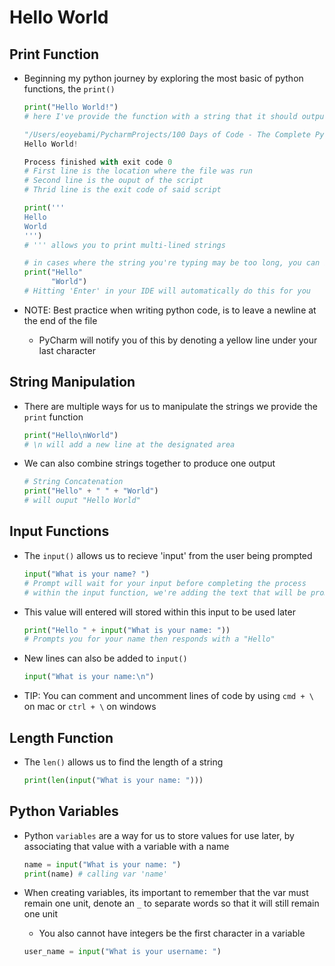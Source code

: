 <h1>Hello World</h1>

<h2>Print Function</h2>

* Beginning my python journey by exploring the most basic of python functions, the `print()`

  ```python
  print("Hello World!")
  # here I've provide the function with a string that it should output on PyCharm, resulting in the following

  "/Users/eoyebami/PycharmProjects/100 Days of Code - The Complete Python Pro Bootcamp/.idea/VirtualEnvironment/bin/python" /Users/eoyebami/PycharmProjects/100 Days of Code - The Complete Python Pro Bootcamp/Day 1/task/task.py 
  Hello World!

  Process finished with exit code 0
  # First line is the location where the file was run
  # Second line is the ouput of the script
  # Thrid line is the exit code of said script
  
  print('''
  Hello
  World
  ''')
  # ''' allows you to print multi-lined strings

  # in cases where the string you're typing may be too long, you can break it up
  print("Hello"
        "World")
  # Hitting 'Enter' in your IDE will automatically do this for you
  ```

* NOTE: Best practice when writing python code, is to leave a newline at the end of the file
  - PyCharm will notify you of this by denoting a yellow line under your last character

<h2>String Manipulation</h2>

* There are multiple ways for us to manipulate the strings we provide the `print` function

  ```python
  print("Hello\nWorld")
  # \n will add a new line at the designated area
  ```

* We can also combine strings together to produce one output
 
  ```python
  # String Concatenation
  print("Hello" + " " + "World")
  # will ouput "Hello World"
  ```

<h2>Input Functions</h2>

* The `input()` allows us to recieve 'input' from the user being prompted

  ```python
  input("What is your name? ")
  # Prompt will wait for your input before completing the process
  # within the input function, we're adding the text that will be prompted to the user
  ```

* This value will entered will stored within this input to be used later

  ```python
  print("Hello " + input("What is your name: "))
  # Prompts you for your name then responds with a "Hello"
  ```

* New lines can also be added to `input()`

  ```python
  input("What is your name:\n")
  ```

* TIP: You can comment and uncomment lines of code by using `cmd + \` on mac or `ctrl + \` on windows

<h2>Length Function</h2>

* The `len()` allows us to find the length of a string

  ```python
  print(len(input("What is your name: ")))
  ```

<h2>Python Variables</h2>

* Python `variables` are a way for us to store values for use later, by associating that value with a variable with a name

  ```python
  name = input("What is your name: ")
  print(name) # calling var 'name'
  ```

* When creating variables, its important to remember that the var must remain one unit, denote an `_` to separate words so that it will still remain one unit
  - You also cannot have integers be the first character in a variable
  
  ```python
  user_name = input("What is your username: ")
  ```
